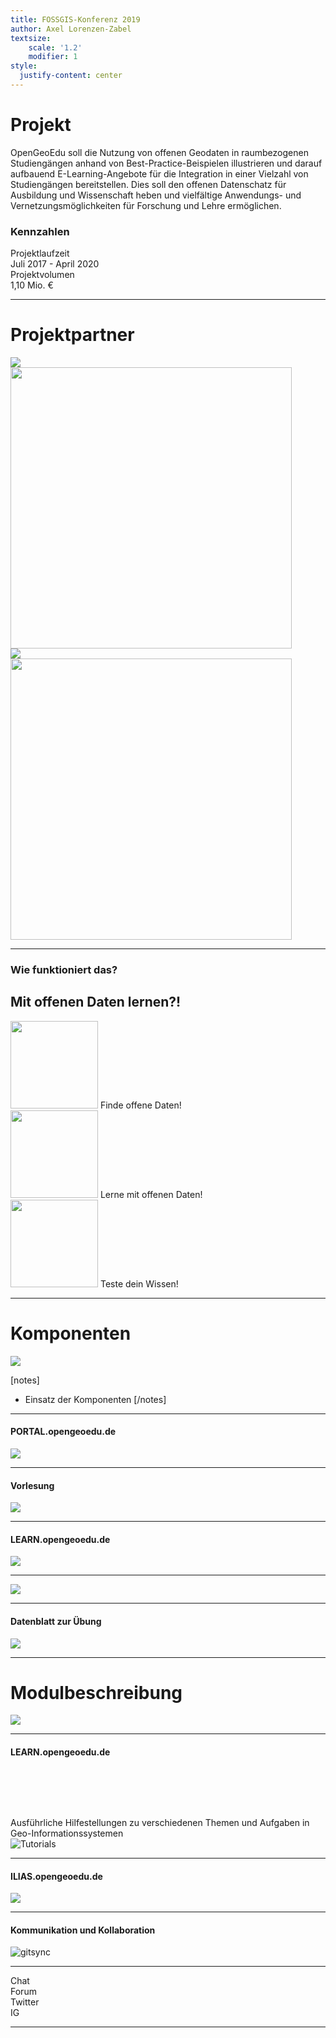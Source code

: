 ```yaml
---
title: FOSSGIS-Konferenz 2019
author: Axel Lorenzen-Zabel
textsize:
    scale: '1.2'
    modifier: 1
style:
  justify-content: center
---
```

# Projekt

<span class="fragment">OpenGeoEdu soll die Nutzung von <span class="fragment highlight-blue">offenen Geodaten in raumbezogenen Studiengängen</span> anhand von Best-Practice-Beispielen illustrieren und darauf aufbauend <span class="fragment highlight-blue">E-Learning-Angebote</span> für die  <span class="fragment highlight-blue">Integration in einer Vielzahl von Studiengängen</span> bereitstellen. Dies soll den offenen Datenschatz für Ausbildung und Wissenschaft heben und vielfältige Anwendungs- und Vernetzungsmöglichkeiten für Forschung und Lehre ermöglichen.
</span>

### <span class="fragment">Kennzahlen</span>

<div class="row ">
  <div class="column fragment fade">
    Projektlaufzeit <br> Juli 2017 - April 2020  
    </div>
    <div class="column fragment fade">
    Projektvolumen <br>	1,10 Mio. €
  </div>
</div>
  
---

# Projektpartner

<div class="container">
  <div class="row" >
    <div class="column fragment fade">
      <img src="../../../../images/UNI-Logo_Siegel_4c_54mm__06.png">
    </div>
    <div class="column fragment fade">
      <img src="../../../../images/dbfz.jpg" style="width: 450px">
    </div>
  </div>
  <div class="row">
    <div class="column fragment fade">
      <img src="../../../../images/ioer.png">
    </div>
    <div class="column fragment fade">
      <img src="../../../../images/bkg.png" style="width: 450px;">
    </div>
  </div>
</div>

---

### Wie funktioniert das?
## Mit offenen Daten lernen?!

<div class="container">
  <div class="row" style="margin-top:1em;">
    <div class="column fragment fade">
      <img src="../../../../images/lupe.png" style="width:10em;">
      Finde offene Daten!
    </div>
    <div class="column fragment fade">
      <img src="../../../../images/workit.gif" style="width:10em;">
      Lerne mit offenen Daten!
    </div>
    <div class="column fragment fade">
      <img src="../../../../images/test.png" style="width:10em;">
      Teste dein Wissen!
    </div>
  </div>
</div>

---

# Komponenten

![](../OpenGeoEdu-Komponenten.png)

[notes]
- Einsatz der Komponenten
[/notes]

---

#### PORTAL.opengeoedu.de

![](portal.jpg)

---

#### Vorlesung

![](learn.jpg)

---

#### LEARN.opengeoedu.de

![](learn2.jpg)

---

![](../../../../images/OGE-mobile.png)


---

#### Datenblatt zur Übung

![](../../../../images/datenblatt.jpg)

<!-- <div class="row">
  <div class="column">
      Jedes Datenblatt beschreibt eine Übungsaufgabe systematisch und ausführlich, 
      so z.B. hinsichtlich der Voraussetzungen, der verwendeten Software und Daten, 
      der benötigten Funktionalitäten und der erwarteten Ergebnisse.
  </div>
  <div class="column">
    <img src="../../../../images/datenblatt.jpg">
  </div>
</div> -->

---

# Modulbeschreibung

![](../../../../images/modulbeschreibung.jpg)

<!-- Konform zu Modulbeschreibungen in Bachelor- oder 
Masterstudiengängen finden Sie hier eine Modulbeschreibung zum offenen Online-Kurs OpengeoEdu. -->

<!-- <div class="row">
  <div class="column">
      Konform zu Modulbeschreibungen in Bachelor- oder 
      Masterstudiengängen finden Sie hier eine Modulbeschreibung zum offenen Online-Kurs OpengeoEdu.
  </div>
  <div class="column">
    <img src="../../../../images/modulbeschreibung.jpg">
  </div>
</div> -->


---

#### LEARN.opengeoedu.de

<div class="row" style="margin-top:10vw;">
  <div class="column">
      Ausführliche Hilfestellungen zu verschiedenen Themen und Aufgaben in Geo-Informationssystemen  
  </div>
  <div class="column">
    <img src="../../../../images/tutorials.gif" alt="Tutorials">
  </div>
</div>

---

#### ILIAS.opengeoedu.de

![](ilias2.jpg)

---

#### Kommunikation und Kollaboration

![gitsync](gitsync.png)

---

<div row>
  <div class="column fragment fade">
    Chat
  </div>
    <div class="column fragment fade">
    Forum
  </div>
</div>
<div row>
  <div class="column fragment fade">
    Twitter
  </div>
    <div class="column fragment fade">
    IG
  </div>
</div>

---
